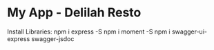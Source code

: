 # My App - Delilah Resto

Install Libraries:
npm i express -S
npm i moment -S
npm i swagger-ui-express swagger-jsdoc
